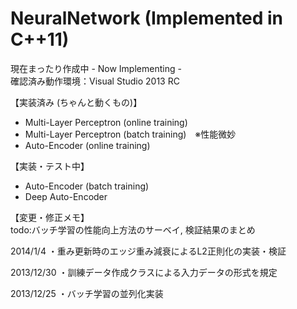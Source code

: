 NeuralNetwork (Implemented in C++11)
=============
現在まったり作成中 - Now Implementing -  
確認済み動作環境：Visual Studio 2013 RC

【実装済み (ちゃんと動くもの)】  
* Multi-Layer Perceptron (online training)  
* Multi-Layer Perceptron (batch training)　※性能微妙  
* Auto-Encoder (online training)  

【実装・テスト中】  
* Auto-Encoder (batch training)  
* Deep Auto-Encoder  

【変更・修正メモ】  
todo:バッチ学習の性能向上方法のサーベイ, 検証結果のまとめ  

2014/1/4
・重み更新時のエッジ重み減衰によるL2正則化の実装・検証

2013/12/30
・訓練データ作成クラスによる入力データの形式を規定

2013/12/25
・バッチ学習の並列化実装
